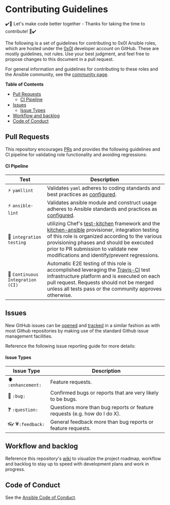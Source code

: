 # Contributing Guidelines

:heavy_check_mark::tada: Let's make code better together - Thanks for taking the time to contribute! :tada::heavy_check_mark:

The following is a set of guidelines for contributing to 0x0I Ansible roles, which are hosted under the [0x0I](https://github.com/0x0I?tab=repositories) developer account on GitHub. These are mostly guidelines, not rules. Use your best judgment, and feel free to propose changes to this document in a pull request.

For general information and guidelines for contributing to these roles and the Ansible community, see the [community page](https://docs.ansible.com/ansible/latest/community/).

**Table of Contents**
  - [Pull Requests](#pull-requests)
      - [CI Pipeline](#ci-pipeline)
  - [Issues](#issues)
      - [Issue Types](#issue-types)
  - [Workflow and backlog](#workflow-and-backlog)
  - [Code of Conduct](#code-of-conduct)

## Pull Requests

This repository encourages [PRs](https://github.com/0x0I/ansible-role-template/pulls) and provides the following guidelines and CI pipeline for validating role functionality and avoiding regressions:

#### CI Pipeline

| Test | Description |
| --- | --- |
| :zap: `yamllint` | Validates `yaml` adheres to coding standards and best practices as [configured](https://github.com/0x0I/ansible-role-template/blob/master/test/lint/yaml-lint.yml). |
| :zap: `ansible-lint` | Validates ansible module and construct usage adheres to Ansible standards and practices as [configured](https://github.com/0x0I/ansible-role-template/blob/master/test/lint/.ansible-lint). |
| :wrench: `integration testing` | utilizing Chef's [test-kitchen](https://docs.chef.io/kitchen.html) framework and the [kitchen-ansible](https://github.com/neillturner/kitchen-ansible) provisioner, integration testing of this role is organized according to the various provisioning phases and should be executed prior to PR submission to validate new modifications and identify/prevent regressions. |
| :traffic_light: `Continuous Integration (CI)` | Automatic E2E testing of this role is accomplished leveraging the [Travis-CI](https://travis-ci.com/0x0I/ansible-role-template) test infrastructure platform and is executed on each pull request. Requests should not be merged unless all tests pass or the community approves otherwise. |

## Issues

New GitHub issues can be [opened](https://github.com/0x0I/ansible-role-template/issues/new) and [tracked](https://github.com/0x0I/ansible-role-template/issues) in a similar fashion as with most Github repositories by making use of the standard Github issue management facilities.

Reference the following issue reporting guide for more details:

#### Issue Types

| Issue Type | Description |
| --- | --- |
| :arrow_up: `:enhancement:` | Feature requests. |
| :bug: `:bug:` | Confirmed bugs or reports that are very likely to be bugs. |
| :question: `:question:` | Questions more than bug reports or feature requests (e.g. how do I do X). |
| :eyeglasses: :heartpulse:`:feedback:` | General feedback more than bug reports or feature requests. |

## Workflow and backlog

Reference this repository's [wiki](https://github.com/0x0I/ansible-role-template/wiki) to visualize the project roadmap, workflow and backlog to stay up to speed with development  plans and work in progress.

## Code of Conduct

See the [Ansible Code of Conduct](https://docs.ansible.com/ansible/latest/community/code_of_conduct.html).

